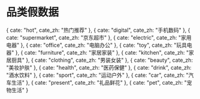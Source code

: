 # 品类假数据


{ cate: "hot", cate_zh: "热门推荐" },
{ cate: "digital", cate_zh: "手机数码" },
{ cate: "supermarket", cate_zh: "京东超市" },
{ cate: "electric", cate_zh: "家用电器" },
{ cate: "office", cate_zh: "电脑办公" },
{ cate: "toy", cate_zh: "玩具电器" },
{ cate: "furniture", cate_zh: "家居家装" },
{ cate: "kitchen", cate_zh: "家居厨具" },
{ cate: "clothing", cate_zh: "男装女装" },
{ cate: "beauty", cate_zh: "美妆护肤" },
{ cate: "health", cate_zh: "医药保健" },
{ cate: "drink", cate_zh: "酒水饮料" },
{ cate: "sport", cate_zh: "运动户外" },
{ cate: "car", cate_zh: "汽车生活" },
{ cate: "present", cate_zh: "礼品鲜花" },
{ cate: "pet", cate_zh: "宠物生活" }